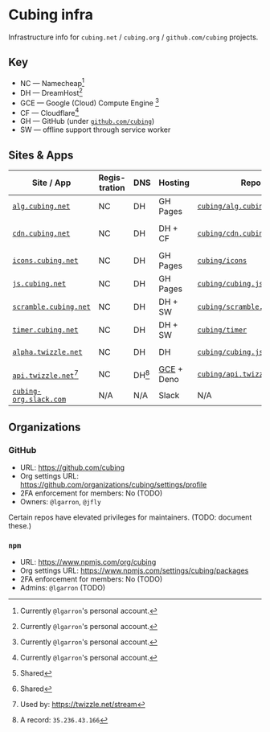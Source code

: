 # Cubing infra

Infrastructure info for `cubing.net` / `cubing.org` / `github.com/cubing` projects.

## Key

- NC — Namecheap[^1]
- DH — DreamHost[^1]
- GCE — Google (Cloud) Compute Engine [^1]
- CF — Cloudflare[^1]
- GH — GitHub (under [`github.com/cubing`](https://github.com/cubing))
- SW — offline support through service worker

[^1]: Currently `@lgarron`'s personal account.

## Sites & Apps

| Site / App                                              | Regis-tration | DNS    | Hosting                                                                                                                          | Repo                                                                          | Dev Port                                                                                                                            | Deployment                                                                                                                                                                                                                                                |
| ------------------------------------------------------- | ------------- | ------ | -------------------------------------------------------------------------------------------------------------------------------- | ----------------------------------------------------------------------------- | ----------------------------------------------------------------------------------------------------------------------------------- | --------------------------------------------------------------------------------------------------------------------------------------------------------------------------------------------------------------------------------------------------------- |
| [`alg.cubing.net`](https://alg.cubing.net/)             | NC            | DH     | GH Pages                                                                                                                         | [`cubing/alg.cubing.net`](https://github.com/cubing/alg.cubing.net)           | N/A                                                                                                                                 | In-tree [`docs` folder](https://github.com/cubing/alg.cubing.net/tree/main/docs)                                                                                                                                                                          |
| [`cdn.cubing.net`](https://cdn.cubing.net/)             | NC            | DH     | DH + CF                                                                                                                          | [`cubing/cdn.cubing.net`](https://github.com/cubing/cdn.cubing.net)           | `3336`                                                                                                                              | [`rsync`](https://github.com/cubing/cdn.cubing.net/blob/7eae4585d9afd9a1d0a6aa559b2c8f5d137d9dd9/Makefile#L57-L67) (`cubing_deploy@`) + [CF API](https://github.com/cubing/cdn.cubing.net/blob/7eae4585d9afd9a1d0a6aa559b2c8f5d137d9dd9/Makefile#L83-L87) |
| [`icons.cubing.net`](https://icons.cubing.net/)         | NC            | DH     | GH Pages                                                                                                                         | [`cubing/icons`](https://github.com/cubing/icons)                             | N/A                                                                                                                                 | [GH Actions](https://github.com/cubing/icons/blob/022972632477498c2624b084bf303598596df8e4/.github/workflows/deploy.yml)                                                                                                                                  |
| [`js.cubing.net`](https://js.cubing.net/)               | NC            | DH     | GH Pages                                                                                                                         | [`cubing/cubing.js`](https://github.com/cubing/cubing.js)                     | [`3333`](https://github.com/lgarron/backup-cubing.js/blob/2ab56c7cb192f9a07d4cc12f2ad240421160a804/script/build/targets.js#L77)[^4] | [GH Actions](https://github.com/cubing/cubing.js/blob/main/.github/workflows/pages.yml)                                                                                                                                                                   |
| [`scramble.cubing.net`](https://scramble.cubing.net/)   | NC            | DH     | DH + SW                                                                                                                          | [`cubing/scramble.cubing.net`](https://github.com/cubing/scramble.cubing.net) | [`3335`](https://github.com/cubing/scramble.cubing.net/blob/f82266b48446d56f7af24042fbe61ab530adfa44/package.json#L26)              | [`rsync`](https://github.com/cubing/scramble.cubing.net/blob/e7d2d36c885b8f938fd4eff4ac3911cf523bb26c/Makefile#L19-L30) (`lgarron@`)                                                                                                                      |
| [`timer.cubing.net`](https://timer.cubing.net/)         | NC            | DH     | DH + SW                                                                                                                          | [`cubing/timer`](https://github.com/cubing/timer)                             | [`3334`](https://github.com/cubing/timer/blob/5489b82b017a2c2e82211875af2004bfcb7c4a34/script/dev.js#L6)                            | [`rsync`](https://github.com/cubing/timer/blob/5489b82b017a2c2e82211875af2004bfcb7c4a34/Makefile#L17-L27) (`lgarron@`)                                                                                                                                    |
| [`alpha.twizzle.net`](https://alpha.twizzle.net/)       | NC            | DH     | DH                                                                                                                               | [`cubing/cubing.js`](https://github.com/cubing/cubing.js)                     | [`3333`](https://github.com/lgarron/backup-cubing.js/blob/2ab56c7cb192f9a07d4cc12f2ad240421160a804/script/build/targets.js#L77)[^4] | [`rsync`](https://github.com/lgarron/backup-cubing.js/blob/75a59447c085dbe4275ee0c8ebfb21852a5adb40/script/deploy/twizzle.js) (`cubing_deploy@`)                                                                                                          |
| [`api.twizzle.net`](https://api.twizzle.net/)[^2]       | NC            | DH[^3] | [GCE](https://console.cloud.google.com/compute/instancesDetail/zones/us-west2-b/instances/api-twizzle-net?project=cubing) + Deno | [`cubing/api.twizzle.net`](https://github.com/cubing/api.twizzle.net)         | N/A                                                                                                                                 | [`gcloud compute scp`](https://github.com/cubing/api.twizzle.net/blob/def81359cb27a49d0b40ffbf60b08df7d046b386/Makefile#L19-L30)                                                                                                                          |
| [`cubing-org.slack.com`](https://cubing-org.slack.com/) | N/A           | N/A    | Slack                                                                                                                            | N/A                                                                           | N/A                                                                                                                                 | N/A                                                                                                                                                                                                                                                       |

[^2]: Used by: <https://twizzle.net/stream>
[^3]: A record: `35.236.43.166`
[^4]: Shared

## Organizations

### GitHub

- URL: https://github.com/cubing
- Org settings URL: https://github.com/organizations/cubing/settings/profile
- 2FA enforcement for members: No (TODO)
- Owners: `@lgarron`, `@jfly`

Certain repos have elevated privileges for maintainers. (TODO: document these.)

### `npm`

- URL: https://www.npmjs.com/org/cubing
- Org settings URL: https://www.npmjs.com/settings/cubing/packages
- 2FA enforcement for members: No (TODO)
- Admins: `@lgarron` (TODO)
